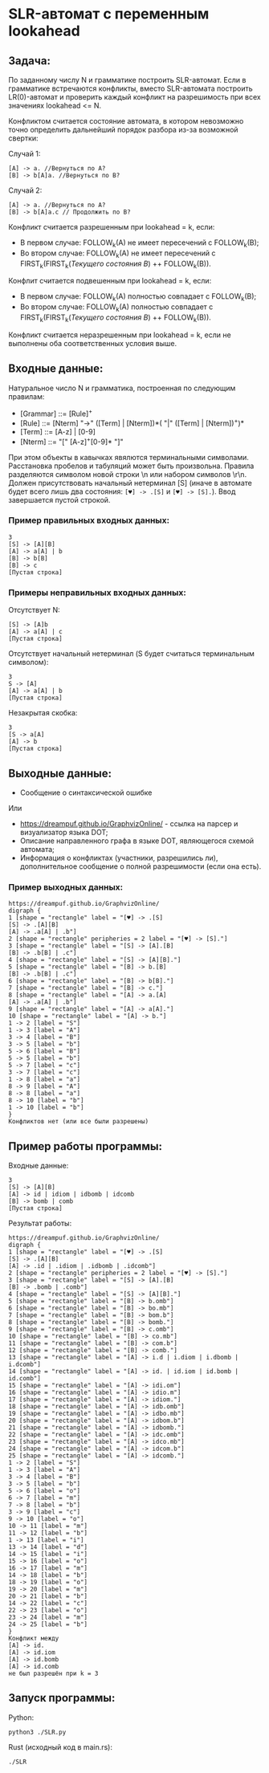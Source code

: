 # SLR-автомат с переменным lookahead

## Задача: 
По заданному числу N и грамматике построить SLR-автомат. Если в грамматике встречаются конфликты, вместо SLR-автомата построить LR(0)-автомат и проверить каждый конфликт на разрешимость при всех значениях lookahead <= N.

Конфликтом считается состояние автомата, в котором невозможно точно определить дальнейший порядок разбора из-за возможной свертки:

Случай 1:
```
[A] -> a. //Вернуться по А?
[B] -> b[A]a. //Вернуться по B?
```

Случай 2:

```
[A] -> a. //Вернуться по A?
[B] -> b[A]a.c // Продолжить по B?
```

Конфликт считается разрешенным при lookahead = k, если:

- В первом случае: FOLLOW<sub>k</sub>(A) не имеет пересечений с FOLLOW<sub>k</sub>(B);
- Во втором случае: FOLLOW<sub>k</sub>(A) не имеет пересечений с FIRST<sub>k</sub>(FIRST<sub>k</sub>(*Текущего состояния B*) ++ FOLLOW<sub>k</sub>(B)).

Конфлит считается подвешенным при lookahead = k, если:

- В первом случае: FOLLOW<sub>k</sub>(A) полностью совпадает с FOLLOW<sub>k</sub>(B);
- Во втором случае: FOLLOW<sub>k</sub>(A) полностью совпадает с FIRST<sub>k</sub>(FIRST<sub>k</sub>(*Текущего состояния B*) ++ FOLLOW<sub>k</sub>(B)).

Конфликт считается неразрешенным при lookahead = k, если не выполнены оба соответственных условия выше.

## Входные данные: 
Натуральное число N и грамматика, построенная по следующим правилам:

- [Grammar] ::= [Rule]<sup>+</sup>
- [Rule] ::= [Nterm] "->" ([Term] | [Nterm])\*( "|" ([Term] | [Nterm])<sup>+</sup>)\*
- [Term] ::= [A-z]  | [0-9]
- [Nterm] ::= "[" [A-z]<sup>+</sup>[0-9]\* "]"

При этом объекты в кавычках явялются терминальными символами. Расстановка пробелов и табуляций может быть произвольна. Правила разделяются символом новой строки \n или набором символов \r\n. Должен присутствовать начальный нетерминал [S] (иначе в автомате будет всего лишь два состояния: `[♥] -> .[S]` и `[♥] -> [S].`). Ввод завершается пустой строкой.

### Пример правильных входных данных:
```
3
[S] -> [A][B]
[A] -> a[A] | b
[B] -> b[B]
[B] -> c
[Пустая строка]
```
### Примеры неправильных входных данных:
Отсутствует N:
```
[S] -> [A]b
[A] -> a[A] | c
[Пустая строка]
```
Отсутствует начальный нетерминал (S будет считаться терминальным символом):
```
3
S -> [A]
[A] -> a[A] | b
[Пустая строка]
```
Незакрытая скобка:
```
3
[S -> a[A]
[A] -> b
[Пустая строка]
```
## Выходные данные:
- Сообщение о синтаксической ошибке

Или

- https://dreampuf.github.io/GraphvizOnline/ - ссылка на парсер и визуализатор языка DOT;
- Описание направленного графа в языке DOT, являющегося схемой автомата; 
- Информация о конфликтах (участники, разрешились ли), дополнительное сообщение о полной разрешимости (если она есть).

### Пример выходных данных:
```
https://dreampuf.github.io/GraphvizOnline/
digraph {
1 [shape = "rectangle" label = "[♥] -> .[S]
[S] -> .[A][B]
[A] -> .a[A] | .b"]
2 [shape = "rectangle" peripheries = 2 label = "[♥] -> [S]."]
3 [shape = "rectangle" label = "[S] -> [A].[B]
[B] -> .b[B] | .c"]
4 [shape = "rectangle" label = "[S] -> [A][B]."]
5 [shape = "rectangle" label = "[B] -> b.[B]
[B] -> .b[B] | .c"]
6 [shape = "rectangle" label = "[B] -> b[B]."]
7 [shape = "rectangle" label = "[B] -> c."]
8 [shape = "rectangle" label = "[A] -> a.[A]
[A] -> .a[A] | .b"]
9 [shape = "rectangle" label = "[A] -> a[A]."]
10 [shape = "rectangle" label = "[A] -> b."]
1 -> 2 [label = "S"]
1 -> 3 [label = "A"]
3 -> 4 [label = "B"]
3 -> 5 [label = "b"]
5 -> 6 [label = "B"]
5 -> 5 [label = "b"]
5 -> 7 [label = "c"]
3 -> 7 [label = "c"]
1 -> 8 [label = "a"]
8 -> 9 [label = "A"]
8 -> 8 [label = "a"]
8 -> 10 [label = "b"]
1 -> 10 [label = "b"]
}
Конфликтов нет (или все были разрешены)
```

## Пример работы программы:

Входные данные:
```
3
[S] -> [A][B]
[A] -> id | idiom | idbomb | idcomb
[B] -> bomb | comb
[Пустая строка]
```
Результат работы:
```
https://dreampuf.github.io/GraphvizOnline/
digraph {
1 [shape = "rectangle" label = "[♥] -> .[S]
[S] -> .[A][B]
[A] -> .id | .idiom | .idbomb | .idcomb"]
2 [shape = "rectangle" peripheries = 2 label = "[♥] -> [S]."]
3 [shape = "rectangle" label = "[S] -> [A].[B]
[B] -> .bomb | .comb"]
4 [shape = "rectangle" label = "[S] -> [A][B]."]
5 [shape = "rectangle" label = "[B] -> b.omb"]
6 [shape = "rectangle" label = "[B] -> bo.mb"]
7 [shape = "rectangle" label = "[B] -> bom.b"]
8 [shape = "rectangle" label = "[B] -> bomb."]
9 [shape = "rectangle" label = "[B] -> c.omb"]
10 [shape = "rectangle" label = "[B] -> co.mb"]
11 [shape = "rectangle" label = "[B] -> com.b"]
12 [shape = "rectangle" label = "[B] -> comb."]
13 [shape = "rectangle" label = "[A] -> i.d | i.diom | i.dbomb | i.dcomb"]
14 [shape = "rectangle" label = "[A] -> id. | id.iom | id.bomb | id.comb"]
15 [shape = "rectangle" label = "[A] -> idi.om"]
16 [shape = "rectangle" label = "[A] -> idio.m"]
17 [shape = "rectangle" label = "[A] -> idiom."]
18 [shape = "rectangle" label = "[A] -> idb.omb"]
19 [shape = "rectangle" label = "[A] -> idbo.mb"]
20 [shape = "rectangle" label = "[A] -> idbom.b"]
21 [shape = "rectangle" label = "[A] -> idbomb."]
22 [shape = "rectangle" label = "[A] -> idc.omb"]
23 [shape = "rectangle" label = "[A] -> idco.mb"]
24 [shape = "rectangle" label = "[A] -> idcom.b"]
25 [shape = "rectangle" label = "[A] -> idcomb."]
1 -> 2 [label = "S"]
1 -> 3 [label = "A"]
3 -> 4 [label = "B"]
3 -> 5 [label = "b"]
5 -> 6 [label = "o"]
6 -> 7 [label = "m"]
7 -> 8 [label = "b"]
3 -> 9 [label = "c"]
9 -> 10 [label = "o"]
10 -> 11 [label = "m"]
11 -> 12 [label = "b"]
1 -> 13 [label = "i"]
13 -> 14 [label = "d"]
14 -> 15 [label = "i"]
15 -> 16 [label = "o"]
16 -> 17 [label = "m"]
14 -> 18 [label = "b"]
18 -> 19 [label = "o"]
19 -> 20 [label = "m"]
20 -> 21 [label = "b"]
14 -> 22 [label = "c"]
22 -> 23 [label = "o"]
23 -> 24 [label = "m"]
24 -> 25 [label = "b"]
}
Конфликт между
[A] -> id.
[A] -> id.iom
[A] -> id.bomb
[A] -> id.comb
не был разрешён при k = 3
```

## Запуск программы:

Python:

`python3 ./SLR.py`

Rust (исходный код в main.rs):

`./SLR`


